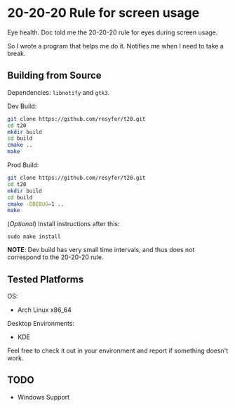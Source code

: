 # 20-20-20 Rule for screen usage

Eye health. Doc told me the 20-20-20 rule for eyes during screen usage.

So I wrote a program that helps me do it. Notifies me when I need to take a break.

## Building from Source

Dependencies: `libnotify` and `gtk3`.

Dev Build:

```sh
git clone https://github.com/resyfer/t20.git
cd t20
mkdir build
cd build
cmake ..
make
```

Prod Build:

```sh
git clone https://github.com/resyfer/t20.git
cd t20
mkdir build
cd build
cmake -DDEBUG=1 ..
make
```

(_Optional_) Install instructions after this:
```
sudo make install
```

**NOTE**: Dev build has very small time intervals, and thus does not correspond to the 20-20-20 rule.

## Tested Platforms

OS:
  - Arch Linux x86_64

Desktop Environments:
  - KDE

Feel free to check it out in your environment and report if something doesn't work.

## TODO

- Windows Support
